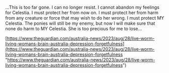 ...This is too far gone. I can no longer resist. I cannot abandon my feelings for Celestia. I must protect her from now on. I must protect her from harm from any creature or force that may wish to do her wrong. I must protect MY Celestia. The ponies will still be my enemy, but now I will make sure that none do harm to MY Celestia. She is too precious for me to lose...


[https://www.theguardian.com/australia-news/2023/aug/28/live-worm-living-womans-brain-australia-depression-forgetfulness](https://www.theguardian.com/australia-news/2023/aug/28/live-worm-living-womans-brain-australia-depression-forgetfulness "https://www.theguardian.com/australia-news/2023/aug/28/live-worm-living-womans-brain-australia-depression-forgetfulness")